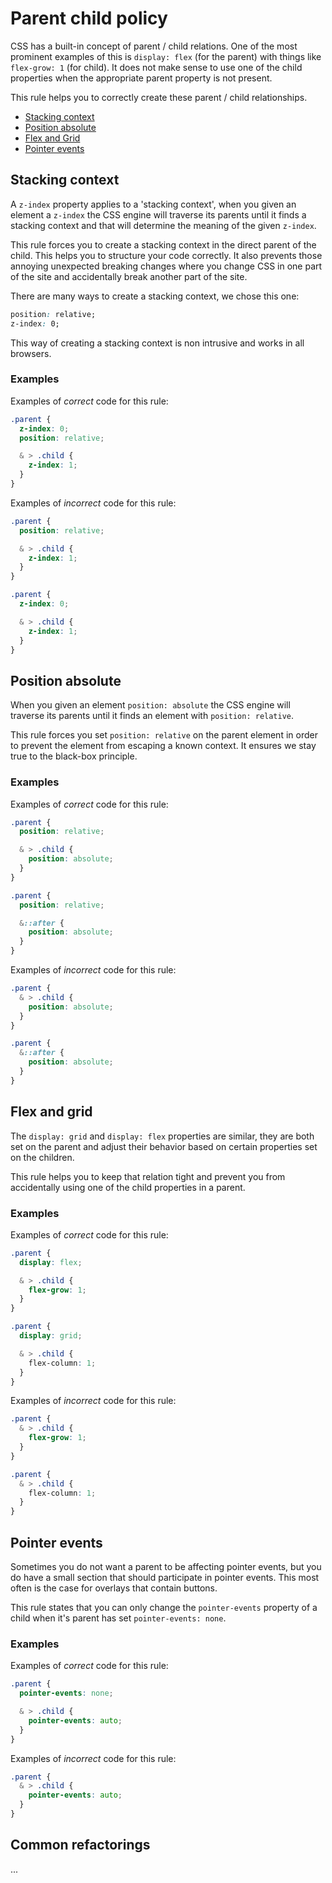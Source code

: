# Parent child policy

CSS has a built-in concept of parent / child relations. One of the most prominent examples of this is `display: flex` (for the parent) with things like `flex-grow: 1` (for child). It does not make sense to use one of the child properties when the appropriate parent property is not present.

This rule helps you to correctly create these parent / child relationships.

- [Stacking context](#stacking-context)
- [Position absolute](#position-absolute)
- [Flex and Grid](#flex-and-grid)
- [Pointer events](#pointer-events)

## Stacking context

A `z-index` property applies to a 'stacking context', when you given an element a `z-index` the CSS engine will traverse its parents until it finds a stacking context and that will determine the meaning of the given `z-index`.

This rule forces you to create a stacking context in the direct parent of the child. This helps you to structure your code correctly. It also prevents those annoying unexpected breaking changes where you change CSS in one part of the site and accidentally break another part of the site.

There are many ways to create a stacking context, we chose this one:

```css
position: relative;
z-index: 0;
```

This way of creating a stacking context is non intrusive and works in all browsers.

### Examples

Examples of *correct* code for this rule:

```css
.parent {
  z-index: 0;
  position: relative;

  & > .child {
    z-index: 1;
  }
}
```

Examples of *incorrect* code for this rule:

```css
.parent {
  position: relative;

  & > .child {
    z-index: 1;
  }
}
```

```css
.parent {
  z-index: 0;

  & > .child {
    z-index: 1;
  }
}
```

## Position absolute

When you given an element `position: absolute` the CSS engine will traverse its parents until it finds an element with `position: relative`.

This rule forces you set `position: relative` on the parent element in order to prevent the element from escaping a known context. It ensures we stay true to the black-box principle.

### Examples

Examples of *correct* code for this rule:

```css
.parent {
  position: relative;

  & > .child {
    position: absolute;
  }
}
```

```css
.parent {
  position: relative;

  &::after {
    position: absolute;
  }
}
```

Examples of *incorrect* code for this rule:

```css
.parent {
  & > .child {
    position: absolute;
  }
}
```

```css
.parent {
  &::after {
    position: absolute;
  }
}
```

## Flex and grid

The `display: grid` and `display: flex` properties are similar, they are both set on the parent and adjust their behavior based on certain properties set on the children.

This rule helps you to keep that relation tight and prevent you from accidentally using one of the child properties in a parent.

### Examples

Examples of *correct* code for this rule:

```css
.parent {
  display: flex;

  & > .child {
    flex-grow: 1;
  }
}
```

```css
.parent {
  display: grid;

  & > .child {
    flex-column: 1;
  }
}
```

Examples of *incorrect* code for this rule:

```css
.parent {
  & > .child {
    flex-grow: 1;
  }
}
```

```css
.parent {
  & > .child {
    flex-column: 1;
  }
}
```

## Pointer events

Sometimes you do not want a parent to be affecting pointer events, but you do have a small section that should participate in pointer events. This most often is the case for overlays that contain buttons.

This rule states that you can only change the `pointer-events` property of a child when it's parent has set `pointer-events: none`.

### Examples

Examples of *correct* code for this rule:

```css
.parent {
  pointer-events: none;

  & > .child {
    pointer-events: auto;
  }
}
```

Examples of *incorrect* code for this rule:

```css
.parent {
  & > .child {
    pointer-events: auto;
  }
}
```

## Common refactorings

...

